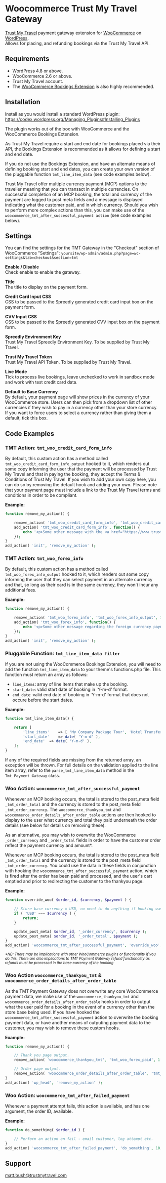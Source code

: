 # Woocommerce Trust My Travel Gateway
[Trust My Travel](https://trustmytravel.com/) payment gateway extension for [WooCommerce](https://woocommerce.com/) on [WordPress](https://wordpress.org/).<br />Allows for placing, and refunding bookings via the Trust My Travel API.

## Requirements ##
* WordPress 4.8 or above.
* WooCommerce 2.6  or above.
* Trust My Travel account.
* The [WooCommerce Bookings Extension](https://woocommerce.com/products/woocommerce-bookings/) is also highly recommended.

## Installation ##
Install as you would install a standard WordPress plugin:
https://codex.wordpress.org/Managing_Plugins#Installing_Plugins

The plugin works out of the box with WooCommerce and the WooCommerce Bookings Extension.

As Trust My Travel require a start and end date for bookings placed via their API, the Bookings Extension is recommended as it allows for defining a start and end date.

If you do not use the Bookings Extension, and have an alternate means of defining booking start and end dates, you can create your own version of the pluggable function `tmt_line_item_data` (see code examples below).

Trust My Travel offer multiple currency payment (MCP) options to the traveller meaning that you can transact in multiple currencies. On successful completion of an MCP booking, the total and currency of the payment are logged to post meta fields and a message is displayed indicating what the customer paid, and in which currency. Should you wish to perform more complex actions than this, you can make use of the `woocommerce_tmt_after_successful_payment action` (see code examples below).

## Settings ##
You can find the settings for the TMT Gateway in the "Checkout" section of WooCommerce "Settings":
`yoursite/wp-admin/admin.php?page=wc-settings&tab=checkout&section=tmt`

**Enable / Disable**<br />
Check enable to enable the gateway.

**Title**<br />
The title to display on the payment form.

**Credit Card Input CSS**<br />
CSS to be passed to the Spreedly generated credit card input box on the payment form.

**CVV Input CSS**<br />
CSS to be passed to the Spreedly generated CVV input box on the payment form.

**Spreedly Environment Key**<br />
Trust My Travel Spreedly Environment Key. To be supplied by Trust My Travel.

**Trust My Travel Token**<br />
Trust My Travel API Token. To be supplied by Trust My Travel.

**Live Mode**<br />
Tick to process live bookings, leave unchecked to work in sandbox mode and work with test credit card data.

**Default to Base Currency**<br />
By default, your payment page will show prices in the currency of your WooCommerce store. Users can then pick from a dropdown list of other currencies if they wish to pay in a currency other than your store currency. If you want to force users to select a currency rather than giving them a default, tick this box.

## Code Examples ##

### TMT Action: `tmt_woo_credit_card_form_info` ###
By default, this custom action has a method called `tmt_woo_credit_card_form_info_output` hooked to it, which renders out some copy informing the user that the payment will be processed by Trust My Travel and that in paying the booking, they accept the Terms & Conditions of Trust My Travel. If you wish to add your own copy here, you can do so by removing the default hook and adding your own. Please note that your payment page must include a link to the Trust My Travel terms and conditions in order to be compliant.

**Example:**

```php
function remove_my_action() {

    remove_action( 'tmt_woo_credit_card_form_info', 'tmt_woo_credit_card_form_info_output', 1 );
    add_action( 'tmt_woo_credit_card_form_info', function() {
        echo '<p>Some other message with the <a href="https://www.trustmytravel.com/terms/" target="_blank">Trust My Travel terms and conditions</a> included</p>';
    });
}
add_action( 'init', 'remove_my_action' );
```

### TMT Action: `tmt_woo_forex_info` ###
By default, this custom action has a method called `tmt_woo_forex_info_output` hooked to it, which renders out some copy informing the user that they can select payment in an alternate currency and that, so long as their card is in the same currency, they won't incur any additional fees.

**Example:**

```php
function remove_my_action() {

    remove_action( 'tmt_woo_forex_info', 'tmt_woo_forex_info_output', 1 );
    add_action( 'tmt_woo_forex_info', function() {
        echo '<p>Some other message regarding the foreign currency payment options.</p>';
    });
}
add_action( 'init', 'remove_my_action' );
```

### Pluggable Function: `tmt_line_item_data filter` ###
If you are not using the WooCommerce Bookings Extension, you will need to add the function `tmt_line_item_data` to your theme's functions.php file. This function must return an array as follows:

* `line_items`: array of line items that make up the booking.
* `start_date`: valid start date of booking in 'Y-m-d' format.
* `end_date`: valid end date of booking in 'Y-m-d' format that does not occure before the start dates.

**Example:**

```php
function tmt_line_item_data() {

	return [
		'line_items'	=> [ 'My Company Package Tour', 'Hotel Transfer' ],
		'start_date'	=> date( 'Y-m-d' ),
		'end_date'	=> date( 'Y-m-d' ),
	];
}
```

If any of the required fields are missing from the returned array, an exception will be thrown.
For full details on the validation applied to the line item array, refer to the `parse_tmt_line_item_data` method in the `Tmt_Payment_Gateway` class.

### Woo Action: `woocommerce_tmt_after_successful_payment` ###
Whenever an MCP booking occurs, the total is stored to the post_meta field `_tmt_order_total` and the currency is stored to the post_meta field `_tmt_order_currency`. The `woocommerce_thankyou_tmt` and `woocommerce_order_details_after_order_table` actions are then hooked to display to the user what currency and total they paid underneath the order details (see below for details on removing these).

As an alternative, you may wish to overwrite the WooCommerce `_order_currency` and `_order_total` fields in order to have the customer order reflect the payment currency and amount*.

Whenever an MCP booking occurs, the total is stored to the post_meta field `_tmt_order_total` and the currency is stored to the post_meta field `_tmt_order_currency`. You could use the data in these fields in conjunction with hooking the `woocommerce_tmt_after_successful_payment` action, which is fired after the order has been paid and processed, and the user's cart emptied and prior to redirecting the customer to the thankyou page.

**Example:**

```php
function override_woo( $order_id, $currency, $payment ) {

	// Store base currency = USD, no need to do anything if booking was paid in USD.
	if ( 'USD' === $currency ) {
		return;
	}

	update_post_meta( $order_id, '_order_currency', $currency );
	update_post_meta( $order_id, '_order_total', $payment );
}
add_action( 'woocommerce_tmt_after_successful_payment', 'override_woo', 10, 3 );
```
<sub>_*NB: There may be implications with other WooCommerce plugins or functionality if you do this. There are also implications to TMT Payment Gateway refund functionality as refunds must be processed in the base currency of the booking._</sub>

### Woo Action `woocommerce_thankyou_tmt` & `woocommerce_order_details_after_order_table` ###
As the TMT Payment Gateway does not overwrite any core WooCommerce payment data, we make use of the `woocommerce_thankyou_tmt` and `woocommerce_order_details_after_order_table` hooks in order to output what the user paid for a booking in the event of a currency other than the store base being used. If you have hooked the `woocommerce_tmt_after_successful_payment` action to overwrite the booking payment data, or have another means of outputing payment data to the customer, you may wish to remove these custom hooks.

**Example:**

```php
function remove_my_action() {

	// Thank you page output.
	remove_action( 'woocommerce_thankyou_tmt', 'tmt_woo_forex_paid', 1 );

	// Order page output.
	remove_action( 'woocommerce_order_details_after_order_table', 'tmt_woo_forex_paid' );
}
add_action( 'wp_head', 'remove_my_action' );
```

### Woo Action: `woocommerce_tmt_after_failed_payment` ###
Whenever a payment attempt fails, this action is available, and has one argument, the order ID, available.

**Example:**

```php
function do_something( $order_id ) {

    // Perform an action on fail - email customer, log attempt etc.
}
add_action( 'woocommerce_tmt_after_failed_payment', 'do_something', 10, 1 );
```
## Support ##
matt.bush@trustmytravel.com

